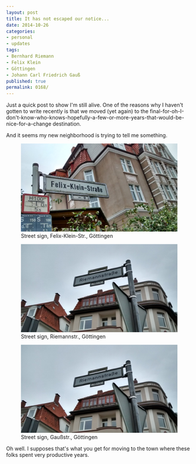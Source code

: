 ```yaml
---
layout: post
title: It has not escaped our notice...
date: 2014-10-26
categories:
- personal
- updates
tags:
- Bernhard Riemann
- Felix Klein
- Göttingen
- Johann Carl Friedrich Gauß
published: true
permalink: 0168/
---
```


Just a quick post to show I'm still alive. One of the reasons why I haven't gotten to write recently is that we moved (yet again) to the final-for-oh-I-don't-know-who-knows-hopefully-a-few-or-more-years-that-would-be-nice-for-a-change destination.

And it seems my new neighborhood is trying to tell me something.



<figure>
  <a href="/assets/Goettingen21.jpg">
    <img alt="streetsign" src="/assets/Goettingen21-1024x575.jpg"/>
  </a>
  <figcaption>
    Street sign, Felix-Klein-Str., Göttingen
  </figcaption>
</figure>

<figure>
  <a href="/assets/Goettingen11.jpg">
    <img alt="streetsign" src="/assets/Goettingen11-1024x575.jpg"/>
  </a>
  <figcaption>
    Street sign, Riemannstr., Göttingen
  </figcaption>
</figure>

<figure>
  <a href="/assets/Goettingen3.jpg">
    <img alt="streetsign" src="/assets/Goettingen11-1024x575.jpg"/>
  </a>
  <figcaption>
    Street sign, Gaußstr., Göttingen
  </figcaption>
</figure>


Oh well. I supposes that's what you get for moving to the town where these folks spent very productive years.
